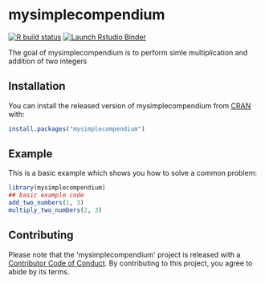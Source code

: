 
# mysimplecompendium

<!-- badges: start -->
  [![R build status](https://github.com/chavi-g/DATA-598-WI20-week-7/workflows/R-CMD-check/badge.svg)](https://github.com/chavi-g/DATA-598-WI20-week-7/actions)
[![Launch Rstudio Binder](http://mybinder.org/badge_logo.svg)](https://mybinder.org/v2/gh/chavi-g/DATA-598-WI20-week-7/master?urlpath=rstudio)
<!-- badges: end -->

The goal of mysimplecompendium is to perform simle multiplication and addition of two integers

## Installation

You can install the released version of mysimplecompendium from [CRAN](https://CRAN.R-project.org) with:

``` r
install.packages("mysimplecompendium")
```

## Example

This is a basic example which shows you how to solve a common problem:

``` r
library(mysimplecompendium)
## basic example code
add_two_numbers(1, 3)
multiply_two_numbers(2, 3)
```
## Contributing

Please note that the 'mysimplecompendium' project is released with a
[Contributor Code of Conduct](CODE_OF_CONDUCT.md).
By contributing to this project, you agree to abide by its terms.

